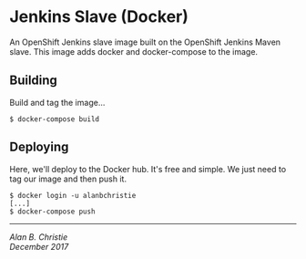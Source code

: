 # Jenkins Slave (Docker)
An OpenShift Jenkins slave image built on the OpenShift Jenkins Maven slave.
This image adds docker and docker-compose to the image.

## Building
Build and tag the image...

    $ docker-compose build

## Deploying
Here, we'll deploy to the Docker hub. It's free and simple. We just need to
tag our image and then push it.

    $ docker login -u alanbchristie
    [...]
    $ docker-compose push

---

_Alan B. Christie_  
_December 2017_

